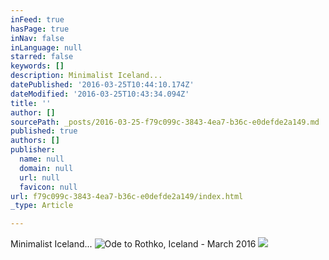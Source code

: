 ```yaml
---
inFeed: true
hasPage: true
inNav: false
inLanguage: null
starred: false
keywords: []
description: Minimalist Iceland...
datePublished: '2016-03-25T10:44:10.174Z'
dateModified: '2016-03-25T10:43:34.094Z'
title: ''
author: []
sourcePath: _posts/2016-03-25-f79c099c-3843-4ea7-b36c-e0defde2a149.md
published: true
authors: []
publisher:
  name: null
  domain: null
  url: null
  favicon: null
url: f79c099c-3843-4ea7-b36c-e0defde2a149/index.html
_type: Article

---
```

Minimalist Iceland...
![Ode to Rothko, Iceland - March 2016](https://the-grid-user-content.s3-us-west-2.amazonaws.com/eb601e67-152c-4cbc-8e9b-5137418fa676.jpg)
![](https://the-grid-user-content.s3-us-west-2.amazonaws.com/5d0d84f2-11b1-4fb3-8f5d-406c385fa251.jpg)